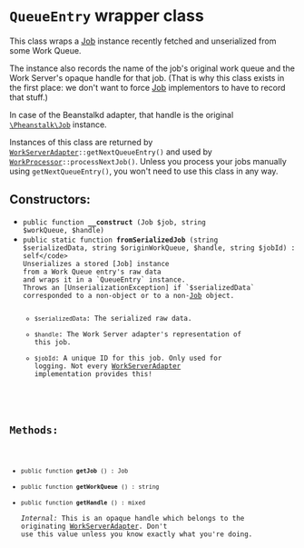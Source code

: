 # `QueueEntry` wrapper class

This class wraps a [Job] instance
recently fetched and unserialized from some Work Queue.

The instance also records the name of the job's original work queue
and the Work Server's opaque handle for that job.
(That is why this class exists in the first place:
we don't want to force [Job] implementors
to have to record that stuff.)

In case of the Beanstalkd adapter,
that handle is the original [`\Pheanstalk\Job`](https://github.com/pda/pheanstalk/blob/master/src/Job.php) instance.

Instances of this class are
returned by <code>[WorkServerAdapter]::getNextQueueEntry()</code>
and used by <code>[WorkProcessor]::processNextJob()</code>.
Unless you process your jobs manually using `getNextQueueEntry()`,
you won't need to use this class in any way.


## Constructors:

* <code>public function <b>__construct</b> (Job $job, string $workQueue, $handle)</code>
* <code>public static function <b>fromSerializedJob</b> (string $serializedData, string $originWorkQueue, $handle, string $jobId) : self</code>  
    Unserializes a stored [Job] instance
    from a Work Queue entry's raw data
    and wraps it in a `QueueEntry` instance.
    Throws an [UnserializationException] if `$serializedData` corresponded to a non-object or to a non-[Job] object.
    * `$serializedData`: The serialized raw data.
    * `$handle`: The Work Server adapter's representation of this job.
    * `$jobId`: A unique ID for this job. Only used for logging. Not every [WorkServerAdapter] implementation provides this!


## Methods:

* <code>public function <b>getJob</b> () : Job</code>
* <code>public function <b>getWorkQueue</b> () : string</code>
* <code>public function <b>getHandle</b> () : mixed</code>  
    _Internal:_
    This is an opaque handle
    which belongs to the originating [WorkServerAdapter].
    Don't use this value unless you know exactly what you're doing.


[Job]: Ref_Job_interface.md
[WorkServerAdapter]: Ref_WorkServerAdapter_interface.md
[WorkProcessor]: Ref_WorkProcessor_class.md
[UnserializationException]: Ref_Exceptions.php

